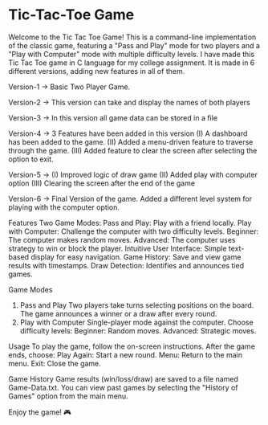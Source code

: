 # Tic-Tac-Toe Game
Welcome to the Tic Tac Toe Game! This is a command-line implementation of the classic game, featuring a "Pass and Play" mode for two players and a "Play with Computer" mode with multiple difficulty levels.
I have made this Tic Tac Toe game in C language for my college assignment.
It is made in 6 different versions, adding new features in all of them.

Version-1 -> Basic Two Player Game.

Version-2 -> This version can take and display the names of both players

Version-3 -> In this version all game data can be stored in a file

Version-4 -> 3 Features have been added in this version
            (I) A dashboard has been added to the game.
            (II) Added a menu-driven feature to traverse through the game.
            (III) Added feature to clear the screen after selecting the option to exit.

Version-5 -> (I) Improved logic of draw game
             (II) Added play with computer option
             (III) Clearing the screen after the end of the game

Version-6 -> Final Version of the game. Added a different level system for playing with the computer option.

Features
Two Game Modes:
Pass and Play: Play with a friend locally.
Play with Computer: Challenge the computer with two difficulty levels.
Beginner: The computer makes random moves.
Advanced: The computer uses strategy to win or block the player.
Intuitive User Interface: Simple text-based display for easy navigation.
Game History: Save and view game results with timestamps.
Draw Detection: Identifies and announces tied games.

Game Modes
1. Pass and Play
Two players take turns selecting positions on the board.
The game announces a winner or a draw after every round.
2. Play with Computer
Single-player mode against the computer.
Choose difficulty levels:
Beginner: Random moves.
Advanced: Strategic moves.

Usage
To play the game, follow the on-screen instructions.
After the game ends, choose:
Play Again: Start a new round.
Menu: Return to the main menu.
Exit: Close the game.

Game History
Game results (win/loss/draw) are saved to a file named Game-Data.txt.
You can view past games by selecting the "History of Games" option from the main menu.

Enjoy the game! 🎮
